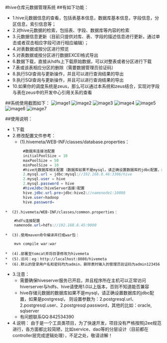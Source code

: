 #hive仓库元数据管理系统
##有如下功能：
*   1.hive元数据信息的查看，包括表基本信息，数据库基本信息，字段信息，分区信息，索引信息等；
*   2.对hive元数据的检索，包括表、字段、数据库等内容的检索
*   3.元数据信息更新（目前只提供对库、表、字段的描述信息进行更新，通过单击或者双击相应字段可进行相应编辑）；
*   4.对表数据或按分区进行预览
*   5.对表数据或按分区进行数据EXCEl格式导出
*   6.数据下载，直接从hdfs上下载原始数据，可以对整表或者分区进行下载
*   7.表或该表相应分区的删除（需要数据管理员验证码）
*   8.执行SQl查询与更新操作，并且可以进行查询结果的导出
*   9.执行SQl查询与更新操作，并且可以进行查询结果的导出
*   10.如果你的调度系统是zeus，那么可以通过本系统和zeus结合，实现对字段与表在zeus中的开发中心引用关系的查看

##系统使用截图如下：
![image1](https://github.com/cnfire/hiveMetaMgr/blob/master/src/main/webapp/doc/1.jpg)
![image2](https://github.com/cnfire/hiveMetaMgr/blob/master/src/main/webapp/doc/2.jpg)
![image3](https://github.com/cnfire/hiveMetaMgr/blob/master/src/main/webapp/doc/3.jpg)
![image4](https://github.com/cnfire/hiveMetaMgr/blob/master/src/main/webapp/doc/4.jpg)
![image5](https://github.com/cnfire/hiveMetaMgr/blob/master/src/main/webapp/doc/5.jpg)
![image6](https://github.com/cnfire/hiveMetaMgr/blob/master/src/main/webapp/doc/6.jpg)
![image7](https://github.com/cnfire/hiveMetaMgr/blob/master/src/main/webapp/doc/7.jpg)

##使用说明：
*   1.下载
*   2.修改配置文件参考：
    *  (1).hivemeta/WEB-INF/classes/database.properties：
```Java
        #数据库连接池配置
        initialPoolSize = 10
        maxPoolSize = 50
        minPoolSize = 10
        #hive元数据库相关配置（数据库如果不是mysql，请正确设置数据库的jdbc配置，如果是postgresql，则设置参数为：2.postgresql.url、2.postgresql.user、2.postgresql.password，其他的比如：oracle, sqlserver）
        2.mysql.url = jdbc:mysql://192.168.8.46:3306/hive
        2.mysql.user = hive
        2.mysql.password = hive
        #hiveJdbc(hiveServer连接)配置
        hive.jdbc.url.pre=jdbc:hive2://namenode1:10000
        hive.user=hadoop
        hive.password=
```

    *  (2).hivemeta/WEB-INF/classes/common.properties：
```Java
    #hdfs连接配置
    namenode.url=hdfs://192.168.8.45:9000
```

    *  (3).使用maven命令编译并打成war包：
```Java
    mvn compile war:war
```

    *  (4).部署至tomcat并将目录修改为hivemeta
    *  (5).访问：eg：http://localhost:8080/hivemeta
    *  (6).默认的登录用户名和密码均为admin，删除表时输入的管理员验证码为admin123456

*  3.注意：
    *  需要确保hiveserver服务已开启，并且程序所在主机可以正常访问hiverserver与hdfs、hive请使用1.0以上版本，否则不知道能否兼容
    *  hive存储元数据的数据库如果不是mysql，请正确设置数据库的jdbc配置，如果是postgresql，
        则设置参数为：2.postgresql.url、2.postgresql.user、2.postgresql.password，其他的比如：oracle, sqlserver
    *  有问题联系QQ:842534390
*  4.说明：
    由于是一个工具类项目，为了快速开发，项目没有严格按照j2ee规范进行，各方面都比较简陋，比如service、dao等的分层设计（目前都在controller层完成逻辑处理），不足之处，敬请谅解！



